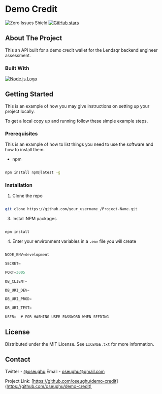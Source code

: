 # Demo Credit

![Zero Issues Shield](https://img.shields.io/badge/issues-0-brightgreen)
[![GitHub stars](https://img.shields.io/github/stars/oseughu/demo-credit.svg)](https://github.com/oseughu/demo-credit)

## About The Project

This an API built for a demo credit wallet for the Lendsqr backend engineer assessment.

### Built With

[![Node.js Logo](https://nodejs.org/static/images/logo-light.svg)](https://nodejs.org)

## Getting Started

This is an example of how you may give instructions on setting up your project locally.

To get a local copy up and running follow these simple example steps.

### Prerequisites

This is an example of how to list things you need to use the software and how to install them.

- npm

```sh

npm install npm@latest -g

```

### Installation

1. Clone the repo

```sh

git clone https://github.com/your_username_/Project-Name.git

```

3. Install NPM packages

```sh

npm install

```

4. Enter your environment variables in a `.env` file you will create

```js

NODE_ENV=development

SECRET=

PORT=3005

DB_CLIENT=

DB_URI_DEV=

DB_URI_PROD=

DB_URI_TEST=

USER=  # FOR HASHING USER PASSWORD WHEN SEEDING

```

## License

Distributed under the MIT License. See `LICENSE.txt` for more information.

## Contact

Twitter - [@oseughu](https://twitter.com/oseughu)
Email - oseughu@gmail.com

Project Link: [https://github.com/oseughu/demo-credit](https://github.com/oseughu/demo-credit)

